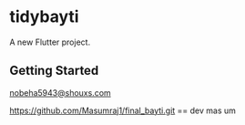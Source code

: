 # tidybayti

A new Flutter project.

## Getting Started

nobeha5943@shouxs.com

https://github.com/Masumraj1/final_bayti.git == dev mas um